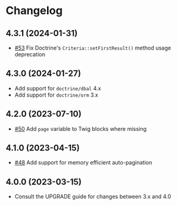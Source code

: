 # Changelog

## 4.3.1 (2024-01-31)

- [#53](https://github.com/BabDev/Pagerfanta/pull/53) Fix Doctrine's `Criteria::setFirstResult()` method usage deprecation

## 4.3.0 (2024-01-27)

- Add support for `doctrine/dbal` 4.x
- Add support for `doctrine/orm` 3.x

## 4.2.0 (2023-07-10)

- [#50](https://github.com/BabDev/Pagerfanta/pull/50) Add `page` variable to Twig blocks where missing

## 4.1.0 (2023-04-15)

- [#48](https://github.com/BabDev/Pagerfanta/pull/48) Add support for memory efficient auto-pagination

## 4.0.0 (2023-03-15)

- Consult the UPGRADE guide for changes between 3.x and 4.0

